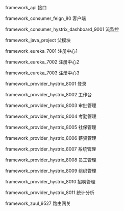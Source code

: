 framework_api 接口

framework_consumer_feign_80 客户端

framework_consumer_hystrix_dashboard_9001 流监控

framework_java_project 父模块

framework_eureka_7001 注册中心1

framework_eureka_7002 注册中心2

framework_eureka_7003 注册中心3

framework_provider_hystrix_8001 登录

framework_provider_hystrix_8002 工作台

framework_provider_hystrix_8003 审批管理

framework_provider_hystrix_8004 考勤管理

framework_provider_hystrix_8005 社保管理

framework_provider_hystrix_8006 薪资管理

framework_provider_hystrix_8007 系统管理

framework_provider_hystrix_8008 员工管理

framework_provider_hystrix_8009 组织管理

framework_provider_hystrix_8010 招聘管理

framework_provider_hystrix_8011 统计分析

framework_zuul_9527 路由网关